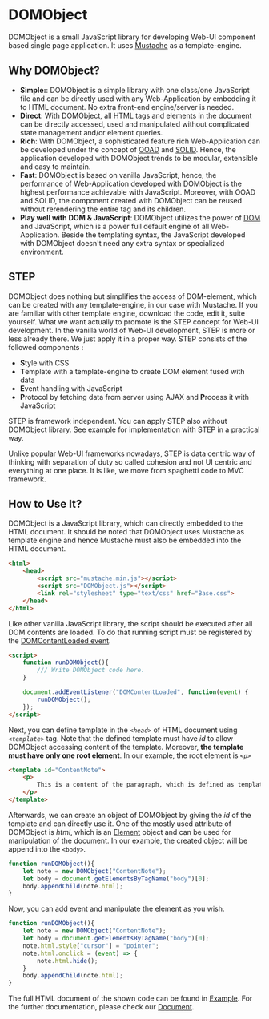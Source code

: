 # DOMObject

DOMObject is a small JavaScript library for developing Web-UI component based
single page application. It uses [Mustache](https://github.com/janl/mustache.js/)
as a template-engine.

## Why DOMObject?

- **Simple:**: DOMObject is a simple library with one class/one JavaScript file and can be
  directly used with any Web-Application by embedding it to HTML document.
  No extra front-end engine/server is needed.
- **Direct**: With DOMObject, all HTML tags and elements in the document can be directly
  accessed, used and manipulated without complicated state management and/or
  element queries.
- **Rich**: With DOMObject, a sophisticated feature rich Web-Application can be developed
  under the concept of [OOAD](https://en.wikipedia.org/wiki/Object-oriented_analysis_and_design)
  and [SOLID](https://en.wikipedia.org/wiki/SOLID).
  Hence, the application developed with DOMObject trends to be modular, extensible and
  easy to maintain.
- **Fast**: DOMObject is based on vanilla JavaScript, hence, the performance of Web-Application
  developed with DOMObject is the highest performance achievable with JavaScript.
  Moreover, with OOAD and SOLID, the component created with DOMObject can be reused
  without rerendering the entire tag and its children.
- **Play well with DOM & JavaScript**: DOMObject utilizes the power of
  [DOM](https://developer.mozilla.org/en-US/docs/Web/API/Document_Object_Model)
  and JavaScript, which is a power full default engine of all Web-Application.
  Beside the templating syntax, the JavaScript developed with DOMObject doesn't
  need any extra syntax or specialized environment.

## STEP
DOMObject does nothing but simplifies the access of DOM-element, which
can be created with any template-engine, in our case with Mustache.
If you are familiar with other template engine, download the code, edit it,
suite yourself. What we want actually to promote is the STEP concept for
Web-UI development. In the vanilla world of Web-UI development, STEP
is more or less already there. We just apply it in a proper way.
STEP consists of the followed components :

- **S**tyle with CSS
- **T**emplate with a template-engine to create DOM element fused with data
- **E**vent handling with JavaScript
- **P**rotocol by fetching data from server using AJAX and **P**rocess it with JavaScript

STEP is framework independent. You can apply STEP also without DOMObject library.
See example for implementation with STEP in a practical way.

Unlike popular Web-UI frameworks nowadays, STEP is data centric
way of thinking with separation of duty so called cohesion and not
UI centric and everything at one place. It is like, we move from
spaghetti code to MVC framework.

## How to Use It?

DOMObject is a JavaScript library, which can directly embedded to the HTML document.
It should be noted that DOMObject uses Mustache as template engine and hence
Mustache must also be embedded into the HTML document.

```html
<html>
	<head>
		<script src="mustache.min.js"></script>
		<script src="DOMObject.js"></script>
		<link rel="stylesheet" type="text/css" href="Base.css">
	</head>
</html>
```

Like other vanilla JavaScript library, the script should be executed after
all DOM contents are loaded. To do that running script must be registered by the
[DOMContentLoaded event](https://developer.mozilla.org/en-US/docs/Web/API/Document/DOMContentLoaded_event).

```html
<script>
	function runDOMObject(){
		/// Write DOMObject code here.
	}

	document.addEventListener("DOMContentLoaded", function(event) {
		runDOMObject();
	}); 
</script>
```

Next, you can define template in the *```<head>```* of HTML document using *```<template>```* tag.
Note that the defined template must have *id* to allow DOMObject accessing content of the template.
Moreover, **the template must have only one root element**.
In our example, the root element is *```<p>```*

```html
<template id="ContentNote">
	<p>
		This is a content of the paragraph, which is defined as template.
	</p>
</template>
```

Afterwards, we can create an object of DOMObject by giving the *id* of the template and
can directly use it.
One of the mostly used attribute of DOMObject is *html*, which is an
[Element](https://developer.mozilla.org/en-US/docs/Web/API/Element) object and
can be used for manipulation of the document.
In our example, the created object will be append into the ```<body>```.

```JavaScript
function runDOMObject(){
	let note = new DOMObject("ContentNote");
	let body = document.getElementsByTagName("body")[0];
	body.appendChild(note.html);
}
```

Now, you can add event and manipulate the element as you wish.

```JavaScript
function runDOMObject(){
	let note = new DOMObject("ContentNote");
	let body = document.getElementsByTagName("body")[0];
	note.html.style["cursor"] = "pointer";
	note.html.onclick = (event) => {
		note.html.hide();
	}
	body.appendChild(note.html);
}
```

The full HTML document of the shown code can be found in
[Example](https://github.com/Piyawanno/DOMObject/blob/main/example/Basic.html).
For the further documentation, please check our
[Document](https://github.com/Piyawanno/DOMObject/blob/main/document/README.md).